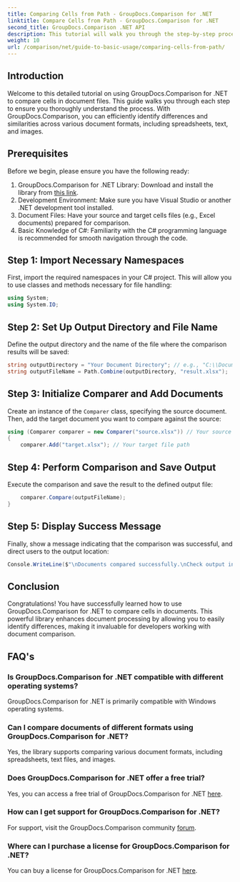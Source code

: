 ```yaml
---
title: Comparing Cells from Path - GroupDocs.Comparison for .NET
linktitle: Compare Cells from Path - GroupDocs.Comparison for .NET
second_title: GroupDocs.Comparison .NET API
description: This tutorial will walk you through the step-by-step process of comparing Excel cell contents, enabling developers to efficiently identify differences and similarities between documents.
weight: 10
url: /comparison/net/guide-to-basic-usage/comparing-cells-from-path/
---
```

## Introduction

Welcome to this detailed tutorial on using GroupDocs.Comparison for .NET to compare cells in document files. This guide walks you through each step to ensure you thoroughly understand the process. With GroupDocs.Comparison, you can efficiently identify differences and similarities across various document formats, including spreadsheets, text, and images.

## Prerequisites

Before we begin, please ensure you have the following ready:

1. GroupDocs.Comparison for .NET Library: Download and install the library from [this link](https://releases.groupdocs.com/comparison/net/).
2. Development Environment: Make sure you have Visual Studio or another .NET development tool installed.
3. Document Files: Have your source and target cells files (e.g., Excel documents) prepared for comparison.
4. Basic Knowledge of C#: Familiarity with the C# programming language is recommended for smooth navigation through the code.

## Step 1: Import Necessary Namespaces

First, import the required namespaces in your C# project. This will allow you to use classes and methods necessary for file handling:

```csharp
using System;
using System.IO;
```

## Step 2: Set Up Output Directory and File Name

Define the output directory and the name of the file where the comparison results will be saved:

```csharp
string outputDirectory = "Your Document Directory"; // e.g., "C:\\Documents"
string outputFileName = Path.Combine(outputDirectory, "result.xlsx");
```

## Step 3: Initialize Comparer and Add Documents

Create an instance of the `Comparer` class, specifying the source document. Then, add the target document you want to compare against the source:

```csharp
using (Comparer comparer = new Comparer("source.xlsx")) // Your source file path
{
    comparer.Add("target.xlsx"); // Your target file path
```

## Step 4: Perform Comparison and Save Output

Execute the comparison and save the result to the defined output file:

```csharp
    comparer.Compare(outputFileName);
}
```

## Step 5: Display Success Message

Finally, show a message indicating that the comparison was successful, and direct users to the output location:

```csharp
Console.WriteLine($"\nDocuments compared successfully.\nCheck output in {outputDirectory}.");
```

## Conclusion

Congratulations! You have successfully learned how to use GroupDocs.Comparison for .NET to compare cells in documents. This powerful library enhances document processing by allowing you to easily identify differences, making it invaluable for developers working with document comparison.

## FAQ's

### Is GroupDocs.Comparison for .NET compatible with different operating systems?

GroupDocs.Comparison for .NET is primarily compatible with Windows operating systems.

### Can I compare documents of different formats using GroupDocs.Comparison for .NET?

Yes, the library supports comparing various document formats, including spreadsheets, text files, and images.

### Does GroupDocs.Comparison for .NET offer a free trial?

Yes, you can access a free trial of GroupDocs.Comparison for .NET [here](https://releases.groupdocs.com/).

### How can I get support for GroupDocs.Comparison for .NET?

For support, visit the GroupDocs.Comparison community [forum](https://forum.groupdocs.com/c/comparison/12).

### Where can I purchase a license for GroupDocs.Comparison for .NET?

You can buy a license for GroupDocs.Comparison for .NET [here](https://purchase.groupdocs.com/buy).
